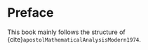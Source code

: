 # Preface

This book mainly follows the structure of {cite}`apostolMathematicalAnalysisModern1974`.
